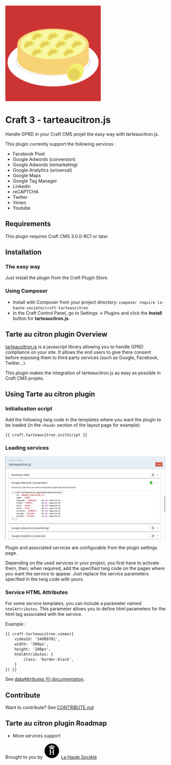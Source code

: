 ![Logo tarteaucitron.js](.readme/logo-tarteaucitron.png)

# Craft 3 - tarteaucitron.js

Handle GPRD in your Craft CMS projet the easy way with tarteaucitron.js.

This plugin currently support the following services :
 - Facebook Pixel
 - Google Adwords (conversion)
 - Google Adwords (remarketing)
 - Google Analytics (universal)
 - Google Maps
 - Google Tag Manager
 - Linkedin
 - reCAPTCHA
 - Twitter
 - Vimeo
 - Youtube


## Requirements

This plugin requires Craft CMS 3.0.0-RC1 or later.


## Installation

### The easy way

Just install the plugin from the Craft Plugin Store.

### Using Composer

  - Install with Composer from your project directory: `composer require la-haute-societe/craft-tarteaucitron`
  - In the Craft Control Panel, go to Settings → Plugins and click the **Install** button for **tarteaucitron.js**.


## Tarte au citron plugin Overview

[tarteaucitron.js](https://github.com/AmauriC/tarteaucitron.js) is a javascript library allowing you to handle GPRD compliance on your site. 
It allows the end users to give there consent before exposing them to third party services (such as Google, Facebook, Twitter...).

This plugin makes the integration of tarteaucitron.js as easy as possible in Craft CMS projets.


## Using Tarte au citron plugin

### Initialisation script

Add the following twig code in the templates where you want the plugin to be loaded (in the `<head>` section of the layout page for example):
```twig
{{ craft.tarteaucitron.initScript }}
```

### Loading services

![Settings page](.readme/settings.jpg)

Plugin and associated services are configurable from the plugin settings page.

Depending on the used services in your project, you first have to activate them, then, when required, add the specified twig code on the pages where you want the service to appear. 
Just replace the service parameters specified in the twig code with yours.

### Service HTML Attributes

For some service templates, you can include a parameter named `htmlAttributes`. This parameter allows you to define html parameters for the html tag associated with the service.

Example :

```twig
{{ craft.tarteaucitron.vimeo({
    videoId: '54989781',
    width: '500px',
    height: '200px',
    htmlAttributes: {
        class: 'border-black',
    }
}) }}
```

See [dataAttributes Yii documentation](https://www.yiiframework.com/doc/api/2.0/yii-helpers-basehtml#$dataAttributes-detail).


## Contribute

Want to contribute? See [CONTRIBUTE.md](./CONTRIBUTE.md)


## Tarte au citron plugin Roadmap

* More services support


Brought to you by ![Logo La Haute Société](.readme/logo-lahautesociete.png) [La Haute Société](https://www.lahautesociete.com)